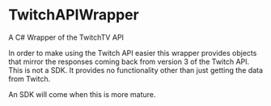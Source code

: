 # TwitchAPIWrapper

A C# Wrapper of the TwitchTV API

In order to make using the Twitch API easier this wrapper provides objects that mirror the responses coming back from version 3 of the Twitch API.
This is not a SDK. It provides no functionality other than just getting the data from Twitch.

An SDK will come when this is more mature.

